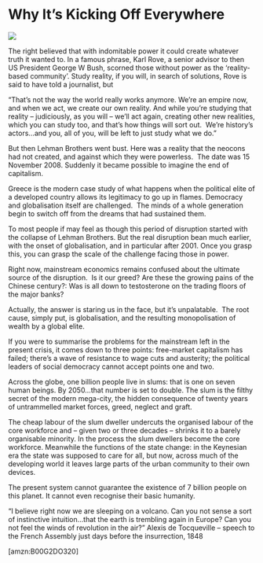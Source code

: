 Why It’s Kicking Off Everywhere
===============================
![](/bookimg/whyitskickingoffeverywhere.jpg)

The right believed that with indomitable power it could create whatever truth it
wanted to. In a famous phrase, Karl Rove, a senior advisor to then US President
George W Bush, scorned those without power as the ‘reality-based community’.
Study reality, if you will, in search of solutions, Rove is said to have told a
journalist, but 

“That’s not the way the world really works anymore. We’re an empire now, and
when we act, we create our own reality. And while you’re studying that reality –
judiciously, as you will – we’ll act again, creating other new realities, which
you can study too, and that’s how things will sort out.  We’re history’s
actors…and you, all of you, will be left to just study what we do.”

But then Lehman Brothers went bust. Here was a reality that the neocons had not
created, and against which they were powerless.  The date was 15 November 2008.
Suddenly it became possible to imagine the end of capitalism. 

Greece is the modern case study of what happens when the political elite of a
developed country allows its legitimacy to go up in flames. Democracy and
globalisation itself are challenged.  The minds of a whole generation begin to
switch off from the dreams that had sustained them. 

To most people if may feel as though this period of disruption started with the
collapse of Lehman Brothers. But the real disruption bean much earlier, with the
onset of globalisation, and in particular after 2001. Once you grasp this, you
can grasp the scale of the challenge facing those in power.

Right now, mainstream economics remains confused about the ultimate source of
the disruption.  Is it our greed? Are these the growing pains of the Chinese
century?: Was is all down to testosterone on the trading floors of the major
banks?

Actually, the answer is staring us in the face, but it’s unpalatable.  The root
cause, simply put, is globalisation, and the resulting monopolisation of wealth
by a global elite.

If you were to summarise the problems for the mainstream left in the present
crisis, it comes down to three points: free-market capitalism has failed;
there’s a wave of resistance to wage cuts and austerity; the political leaders
of social democracy cannot accept points one and two.

Across the globe, one billion people live in slums: that is one on seven human
beings. By 2050…that number is set to double. The slum is the filthy secret of
the modern mega-city, the hidden consequence of twenty years of untrammelled
market forces, greed, neglect and graft.

The cheap labour of the slum dweller undercuts the organised labour of the core
workforce and – given two or three decades – shrinks it to a barely organisable
minority. In the process the slum dwellers become the core workforce. Meanwhile
the functions of the state change: in the Keynesian era the state was supposed
to care for all, but now, across much of the developing world it leaves large
parts of the urban community to their own devices.

The present system cannot guarantee the existence of 7 billion people on this
planet. It cannot even recognise their basic humanity. 

“I believe right now we are sleeping on a volcano. Can you not sense a sort of
instinctive intuition…that the earth is trembling again in Europe? Can you not
feel the winds of revolution in the air?” Alexis de Tocqueville – speech to the
French Assembly just days before the insurrection, 1848

  
[amzn:B00G2DO320]

